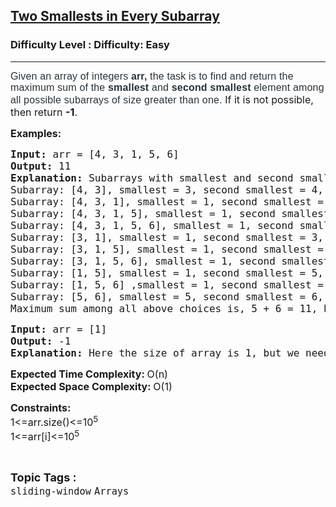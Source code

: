 <h2><a href="https://www.geeksforgeeks.org/problems/maximum-sum-of-smallest-and-second-smallest-in-an-array/1">Two Smallests in Every Subarray</a></h2><h3>Difficulty Level : Difficulty: Easy</h3><hr><div class="problems_problem_content__Xm_eO"><p><span style="font-size: 12pt;"><span style="box-sizing: border-box; margin: 0px; padding: 0px; border: 0px; vertical-align: baseline; color: #273239; font-family: Nunito, sans-serif; letter-spacing: 0.162px; background-color: #ffffff;">Given an array of integers </span><strong style="box-sizing: border-box; margin: 0px; padding: 0px; border: 0px; vertical-align: baseline; color: #273239; font-family: Nunito, sans-serif; letter-spacing: 0.162px; background-color: #ffffff;"><strong style="box-sizing: border-box; margin: 0px; padding: 0px; border: 0px; vertical-align: baseline;">arr,</strong></strong><span style="box-sizing: border-box; margin: 0px; padding: 0px; border: 0px; vertical-align: baseline; color: #273239; font-family: Nunito, sans-serif; letter-spacing: 0.162px; background-color: #ffffff;"> the task is to find and return the maximum sum of the </span><strong style="box-sizing: border-box; margin: 0px; padding: 0px; border: 0px; vertical-align: baseline; color: #273239; font-family: Nunito, sans-serif; letter-spacing: 0.162px; background-color: #ffffff;"><strong style="box-sizing: border-box; margin: 0px; padding: 0px; border: 0px; vertical-align: baseline;">smallest&nbsp;</strong></strong><span style="box-sizing: border-box; margin: 0px; padding: 0px; border: 0px; vertical-align: baseline; color: #273239; font-family: Nunito, sans-serif; letter-spacing: 0.162px; background-color: #ffffff;">and&nbsp;</span><strong style="box-sizing: border-box; margin: 0px; padding: 0px; border: 0px; vertical-align: baseline; color: #273239; font-family: Nunito, sans-serif; letter-spacing: 0.162px; background-color: #ffffff;"><strong style="box-sizing: border-box; margin: 0px; padding: 0px; border: 0px; vertical-align: baseline;">second smallest </strong></strong><span style="box-sizing: border-box; margin: 0px; padding: 0px; border: 0px; vertical-align: baseline; color: #273239; font-family: Nunito, sans-serif; letter-spacing: 0.162px; background-color: #ffffff;"><span style="box-sizing: border-box; margin: 0px; padding: 0px; border: 0px; vertical-align: baseline;">element</span> among all possible subarrays of size greater than one. </span>If it is not possible, then return <strong>-1</strong>.</span></p>
<p><span style="font-size: 12pt;"><strong>Examples:</strong></span></p>
<pre><span style="font-size: 12pt;"><strong>Input: </strong>arr = [4, 3, 1, 5, 6]<strong><br>Output: </strong>11<br><strong>Explanation:&nbsp;</strong>Subarrays with smallest and second smallest are,<br>Subarray: [4, 3], smallest = 3, second smallest = 4, sum = 7<br>Subarray: [4, 3, 1], smallest = 1, second smallest = 3, sum = 4<br>Subarray: [4, 3, 1, 5], smallest = 1, second smallest = 3, sum = 4<br>Subarray: [4, 3, 1, 5, 6], smallest = 1, second smallest = 3, sum = 4<br>Subarray: [3, 1], smallest = 1, second smallest = 3, sum = 4<br>Subarray: [3, 1, 5], smallest = 1, second smallest = 3, sum = 4<br>Subarray: [3, 1, 5, 6], smallest = 1, second smallest = 3, sum = 4<br>Subarray: [1, 5], smallest = 1, second smallest = 5, sum = 6<br>Subarray: [1, 5, 6] ,smallest = 1, second smallest = 5, sum = 6<br>Subarray: [5, 6], smallest = 5, second smallest = 6, sum = 11<br>Maximum sum among all above choices is, 5 + 6 = 11, hence the answer is 11.</span></pre>
<pre><span style="font-size: 12pt;"><strong>Input: </strong>arr = [1]<strong><br>Output: </strong>-1<strong><br></strong><strong>Explanation: </strong>Here the size of array is 1, but we need minimum 2 elements. Hence, the answer is -1.</span></pre>
<p><span style="font-size: 12pt;"><strong>Expected Time Complexity: </strong>O(n)</span><br><span style="font-size: 12pt;"><strong>Expected Space Complexity: </strong>O(1)</span></p>
<p><span style="font-size: 12pt;"><strong>Constraints:<br></strong>1&lt;=arr.size()&lt;=10<sup>5&nbsp;</sup><br>1&lt;=arr[i]&lt;=10<sup>5</sup></span></p></div><br><p><span style=font-size:18px><strong>Topic Tags : </strong><br><code>sliding-window</code>&nbsp;<code>Arrays</code>&nbsp;